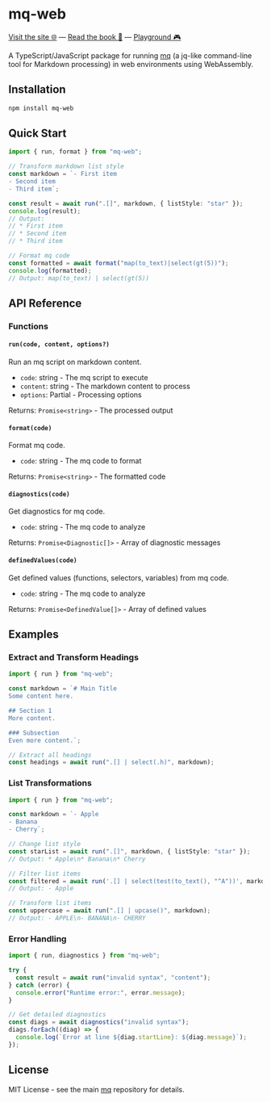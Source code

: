# mq-web

<div>
  <a href="https://mqlang.org">Visit the site 🌐</a>
  &mdash;
  <a href="https://mqlang.org/book">Read the book 📖</a>
  &mdash;
  <a href="https://mqlang.org/playground">Playground 🎮</a>
</div>

A TypeScript/JavaScript package for running [mq](https://github.com/harehare/mq) (a jq-like command-line tool for Markdown processing) in web environments using WebAssembly.

## Installation

```bash
npm install mq-web
```

## Quick Start

```typescript
import { run, format } from "mq-web";

// Transform markdown list style
const markdown = `- First item
- Second item
- Third item`;

const result = await run(".[]", markdown, { listStyle: "star" });
console.log(result);
// Output:
// * First item
// * Second item
// * Third item

// Format mq code
const formatted = await format("map(to_text)|select(gt(5))");
console.log(formatted);
// Output: map(to_text) | select(gt(5))
```

## API Reference

### Functions

#### `run(code, content, options?)`

Run an mq script on markdown content.

- `code`: string - The mq script to execute
- `content`: string - The markdown content to process
- `options`: Partial<Options> - Processing options

Returns: `Promise<string>` - The processed output

#### `format(code)`

Format mq code.

- `code`: string - The mq code to format

Returns: `Promise<string>` - The formatted code

#### `diagnostics(code)`

Get diagnostics for mq code.

- `code`: string - The mq code to analyze

Returns: `Promise<Diagnostic[]>` - Array of diagnostic messages

#### `definedValues(code)`

Get defined values (functions, selectors, variables) from mq code.

- `code`: string - The mq code to analyze

Returns: `Promise<DefinedValue[]>` - Array of defined values

## Examples

### Extract and Transform Headings

```typescript
import { run } from "mq-web";

const markdown = `# Main Title
Some content here.

## Section 1
More content.

### Subsection
Even more content.`;

// Extract all headings
const headings = await run(".[] | select(.h)", markdown);
```

### List Transformations

```typescript
import { run } from "mq-web";

const markdown = `- Apple
- Banana
- Cherry`;

// Change list style
const starList = await run(".[]", markdown, { listStyle: "star" });
// Output: * Apple\n* Banana\n* Cherry

// Filter list items
const filtered = await run('.[] | select(test(to_text(), "^A"))', markdown);
// Output: - Apple

// Transform list items
const uppercase = await run(".[] | upcase()", markdown);
// Output: - APPLE\n- BANANA\n- CHERRY
```

### Error Handling

```typescript
import { run, diagnostics } from "mq-web";

try {
  const result = await run("invalid syntax", "content");
} catch (error) {
  console.error("Runtime error:", error.message);
}

// Get detailed diagnostics
const diags = await diagnostics("invalid syntax");
diags.forEach((diag) => {
  console.log(`Error at line ${diag.startLine}: ${diag.message}`);
});
```

## License

MIT License - see the main [mq](https://github.com/harehare/mq) repository for details.
